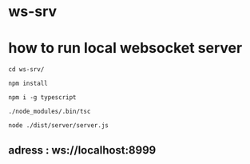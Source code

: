 # ws-srv
# how to run local websocket server 

``` 
cd ws-srv/

npm install

npm i -g typescript 

./node_modules/.bin/tsc

node ./dist/server/server.js
``` 

## adress : ws://localhost:8999
